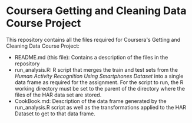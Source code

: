 Coursera Getting and Cleaning Data Course Project
==============================

This repository contains all the files required for Coursera's Getting and Cleaning Data Course Project:

* README.md (this file): Contains a description of the files in the repository
* run_analysis.R: R script that merges the train and test sets from the *Human Activity Recognition Using Smartphones Dataset* into a single data frame as required for the assignment. For the script to run, the R working directory must be set to the parent of the directory where the files of the HAR data set are stored.
* CookBook.md: Description of the data frame generated by the run_analysis.R script as well as the transformations applied to the HAR Dataset to get to that data frame.